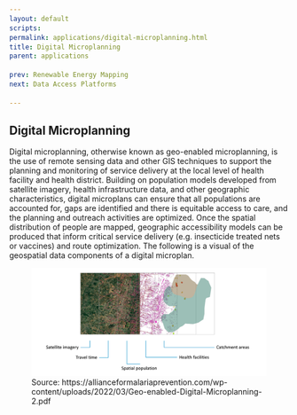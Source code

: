 ```yaml
---
layout: default
scripts:
permalink: applications/digital-microplanning.html
title: Digital Microplanning 
parent: applications

prev: Renewable Energy Mapping
next: Data Access Platforms

---
```


## Digital Microplanning 

Digital microplanning, otherwise known as geo-enabled microplanning, is the use of remote sensing data and other GIS techniques to support the planning and monitoring of service delivery at the local level of health facility and health district. Building on population models developed from satellite imagery, health infrastructure data, and other geographic characteristics, digital microplans can ensure that all populations are accounted for, gaps are identified and there is equitable access to care, and the planning and outreach activities are optimized. Once the spatial distribution of people are mapped, geographic accessibility models can be produced that inform critical service delivery (e.g. insecticide treated nets or vaccines) and route optimization. The following is a visual of the geospatial data components of a digital microplan. 


<figure class="align-center">
  <img src="/assets/graphics/content/digital_microplanig.png" />
  <figcaption>Source: https://allianceformalariaprevention.com/wp-content/uploads/2022/03/Geo-enabled-Digital-Microplanning-2.pdf
  </figcaption>
</figure>
